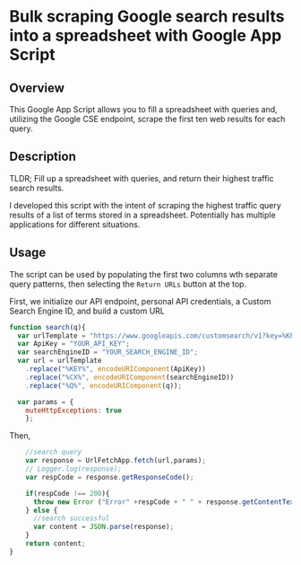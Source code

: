 # Bulk scraping Google search results into a spreadsheet with Google App Script
## Overview
This Google App Script allows you to fill a spreadsheet with queries and, utilizing the Google CSE endpoint, scrape the first ten web results for each query.

## Description 
TLDR; Fill up a spreadsheet with queries, and return their highest traffic search results.

I developed this script with the intent of scraping the highest traffic query results of a list of terms stored in a spreadsheet. Potentially has multiple applications for different situations.

## Usage
The script can be used by populating the first two columns wth separate query patterns, then selecting the `Return URLs` button at the top.

First, we initialize our API endpoint, personal API credentials, a Custom Search Engine ID, and build a custom URL
```javascript
function search(q){
  var urlTemplate = "https://www.googleapis.com/customsearch/v1?key=%KEY%&cx=%CX%&q=%Q%";
  var ApiKey = "YOUR_API_KEY";
  var searchEngineID = "YOUR_SEARCH_ENGINE_ID";
  var url = urlTemplate
    .replace("%KEY%", encodeURIComponent(ApiKey))
    .replace("%CX%", encodeURIComponent(searchEngineID))
    .replace("%Q%", encodeURIComponent(q));

  var params = {
    muteHttpExceptions: true
    };
```
Then, 
```javascript
    //search query
    var response = UrlFetchApp.fetch(url,params);
    // Logger.log(response);
    var respCode = response.getResponseCode();

    if(respCode !== 200){
      throw new Error ("Error" +respCode + " " + response.getContentText());
    } else {
      //search successful
      var content = JSON.parse(response);
    }
    return content;
}
```
